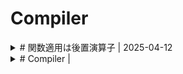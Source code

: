 # Compiler

<details>
<summary># 関数適用は後置演算子 | 2025-04-12</summary>

<a href="2025-04-12-parsing_application.md">link</a>

## 関数適用は後置演算子

再帰下降構文解析で、以下のような関数適用をうまくパースしたい。

```scala
List(1, 2, 3).map(x => add(1)(x))
```

こんな文法を考えると、うまくいきそうに思う。

```bnf
term = variable | literal ;
expr = term
     | expr "(" expr ("," expr)* ")"
     | expr "." ident
     ;
```

再帰下降構文解析を実装するときは、まず左再帰除去を行う。
さっきの文法を左再帰除去するとこんな感じ。

```ebnf
expr = term exprTail ;

exprTail = ε
         | "(" expr ("," expr)* ")" exprTail
         | "." ident exprTail
         ;
```

この文法を実装すると、だいたいこんな感じ。
簡単だけど、↑の文法と↓の文法が一対一で対応している！って感じはしない。

```go
func (p *Parser) expr() Node {
    term := p.term()
    return p.exprTail(term)
}

func (p *Parser) exprTail(expr Node) Node {
    if p.peek() == "(" {
        arguments := p.arguments()
        return p.exprTail(Apply { expr, arguments })
    } else if p.peek() == "." {
        name := p.ident()
        return p.exprTail(Project { expr, name })
    }
    return expr
}
```

改めてお題に戻る。
↓のコードをグッと睨むと、関数適用`(1, 2, 3)`やフィールドアクセス`.map`が、**後置演算子**に見えてこないだろうか。
後置演算子は、`i++`みたいなやつ。見えてこない？

```scala
List(1, 2, 3).map(x => add(1)(x))
```

見えたとします。関数適用は後置演算子だ！って考えで文法を書くとこうなる。

```ebnf
expr = term exprTail+ ;

exprTail = "(" expr ("," expr)* ")"
         | "." ident
         ;
```

さっきの文法と比べると、意味は同じだけどスッキリしている。

```diff
-expr = term exprTail ;
+expr = term exprTail+ ;

-exprTail = ε
-      | "(" expr ("," expr)* ")" exprTail
-      | "." ident exprTail
-      ;
+exprTail = "(" expr ("," expr)* ")"
+         | "." ident
+         ;
```

実装もしやすい。

```go
func (p *Parser) expr() Node {
    term := p.term()
    for p.peek() == "(" || p.peek() == "." {
        term = p.exprTail(term)
    }

    return term
}

func (p *Parser) exprTail(expr Node) Node {
    if p.peek() == "(" {
        arguments := p.arguments()
        return Apply { expr, arguments }
    } else if p.peek() == "." {
        name := p.ident()
        return Project { expr, name }
    }
}
```

以前のコードでは`exprTail`は再帰関数だった。
一方、今回のコードでは`expr`内でループ呼び出ししている。
しかも「関数適用は後置演算子」と思いながら直感的に書いた文法と一対一で対応している！

最近は「関数適用は後置演算子」戦略でパーサーを書くことが多い。
多分、これを発展させるとPrattパーサーみたいな話が出てくるのかな。
</details>

<details>
<summary># Compiler | </summary>

<a href="index.md">link</a>

## Compiler

<details>
<summary># 関数適用は後置演算子 | 2025-04-12</summary>

<a href="2025-04-12-parsing_application.md">link</a>

### 関数適用は後置演算子

再帰下降構文解析で、以下のような関数適用をうまくパースしたい。

```scala
List(1, 2, 3).map(x => add(1)(x))
```

こんな文法を考えると、うまくいきそうに思う。

```bnf
term = variable | literal ;
expr = term
     | expr "(" expr ("," expr)* ")"
     | expr "." ident
     ;
```

再帰下降構文解析を実装するときは、まず左再帰除去を行う。
さっきの文法を左再帰除去するとこんな感じ。

```ebnf
expr = term exprTail ;

exprTail = ε
         | "(" expr ("," expr)* ")" exprTail
         | "." ident exprTail
         ;
```

この文法を実装すると、だいたいこんな感じ。
簡単だけど、↑の文法と↓の文法が一対一で対応している！って感じはしない。

```go
func (p *Parser) expr() Node {
    term := p.term()
    return p.exprTail(term)
}

func (p *Parser) exprTail(expr Node) Node {
    if p.peek() == "(" {
        arguments := p.arguments()
        return p.exprTail(Apply { expr, arguments })
    } else if p.peek() == "." {
        name := p.ident()
        return p.exprTail(Project { expr, name })
    }
    return expr
}
```

改めてお題に戻る。
↓のコードをグッと睨むと、関数適用`(1, 2, 3)`やフィールドアクセス`.map`が、**後置演算子**に見えてこないだろうか。
後置演算子は、`i++`みたいなやつ。見えてこない？

```scala
List(1, 2, 3).map(x => add(1)(x))
```

見えたとします。関数適用は後置演算子だ！って考えで文法を書くとこうなる。

```ebnf
expr = term exprTail+ ;

exprTail = "(" expr ("," expr)* ")"
         | "." ident
         ;
```

さっきの文法と比べると、意味は同じだけどスッキリしている。

```diff
-expr = term exprTail ;
+expr = term exprTail+ ;

-exprTail = ε
-      | "(" expr ("," expr)* ")" exprTail
-      | "." ident exprTail
-      ;
+exprTail = "(" expr ("," expr)* ")"
+         | "." ident
+         ;
```

実装もしやすい。

```go
func (p *Parser) expr() Node {
    term := p.term()
    for p.peek() == "(" || p.peek() == "." {
        term = p.exprTail(term)
    }

    return term
}

func (p *Parser) exprTail(expr Node) Node {
    if p.peek() == "(" {
        arguments := p.arguments()
        return Apply { expr, arguments }
    } else if p.peek() == "." {
        name := p.ident()
        return Project { expr, name }
    }
}
```

以前のコードでは`exprTail`は再帰関数だった。
一方、今回のコードでは`expr`内でループ呼び出ししている。
しかも「関数適用は後置演算子」と思いながら直感的に書いた文法と一対一で対応している！

最近は「関数適用は後置演算子」戦略でパーサーを書くことが多い。
多分、これを発展させるとPrattパーサーみたいな話が出てくるのかな。
</details>

</details>

